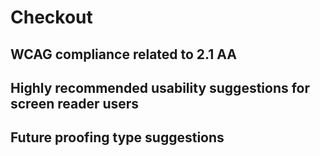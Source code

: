 # Checkout
## WCAG compliance related to 2.1 AA
## Highly recommended usability suggestions for screen reader users
## Future proofing type suggestions
